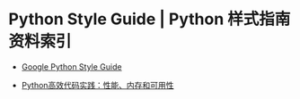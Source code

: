 

# Python Style Guide | Python 样式指南资料索引

- [Google Python Style Guide](https://google.github.io/styleguide/pyguide.html)

- [Python高效代码实践：性能、内存和可用性](https://zhuanlan.zhihu.com/p/28675694)